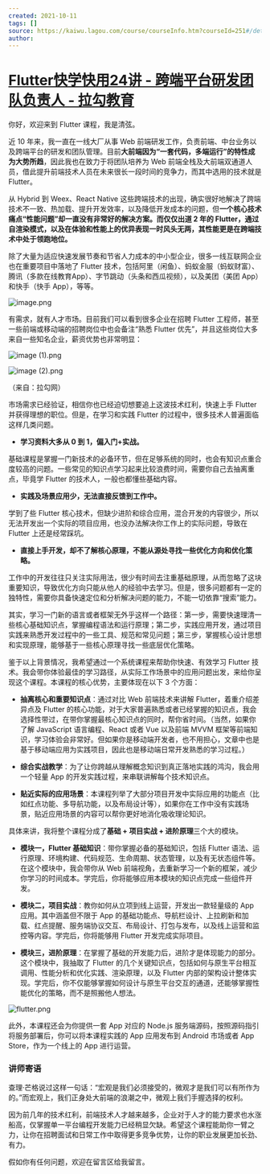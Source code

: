```yaml
---
created: 2021-10-11
tags: []
source: https://kaiwu.lagou.com/course/courseInfo.htm?courseId=251#/detail/pc?id=3516
author: 
---
```


# [Flutter快学快用24讲 - 跨端平台研发团队负责人 - 拉勾教育](https://kaiwu.lagou.com/course/courseInfo.htm?courseId=251#/detail/pc?id=3516)


你好，欢迎来到 Flutter 课程，我是清弦。

近 10 年来，我一直在一线大厂从事 Web 前端研发工作，负责前端、中台业务以及跨端平台的研发和团队管理。目前**大前端因为“一套代码，多端运行”的特性成为大势所趋**，因此我也在致力于将团队培养为 Web 前端全栈及大前端双通道人员，借此提升前端技术人员在未来很长一段时间的竞争力，而其中选用的技术就是 Flutter。

从 Hybrid 到 Weex、React Native 这些跨端技术的出现，确实很好地解决了跨端技术不一致、热加载、提升开发效率，以及降低开发成本的问题，但**一个核心技术痛点“性能问题”却一直没有非常好的解决方案。而仅仅出道 2 年的 Flutter，通过自渲染模式，以及在体验和性能上的优异表现一时风头无两，其性能更是在跨端技术中处于领跑地位。**

除了大量为适应快速发展节奏和节省人力成本的中小型企业，很多一线互联网企业也在重要项目中落地了 Flutter 技术，包括阿里（闲鱼）、蚂蚁金服（蚂蚁财富）、腾讯（多款在线教育App）、字节跳动（头条和西瓜视频），以及美团（美团 App）和快手（快手 App），等等。

![image.png](https://s0.lgstatic.com/i/image/M00/1A/8E/CgqCHl7dpHyAVUFFAAMDht1Dqhw894.png)

有需求，就有人才市场。目前我们可以看到很多企业在招聘 Flutter 工程师，甚至一些前端或移动端的招聘岗位中也会备注“熟悉 Flutter 优先”，并且这些岗位大多来自一些知名企业，薪资优势也非常明显：

![image (1).png](https://s0.lgstatic.com/i/image/M00/1A/8E/CgqCHl7dpImAb78FAABB4lUE4Eg359.png)

![image (2).png](https://s0.lgstatic.com/i/image/M00/1A/8F/CgqCHl7dpJWAPAEQAAA8gGP-BEU300.png)

（来自：拉勾网）

市场需求已经验证，相信你也已经迫切想要追上这波技术红利，快速上手 Flutter 并获得理想的职位。但是，在学习和实践 Flutter 的过程中，很多技术人普遍面临这样几类问题。

-   **学习资料大多从 0 到 1，偏入门+实战。**
    

基础课程是掌握一门新技术的必备环节，但在足够系统的同时，也会有知识点重合度较高的问题。一些常见的知识点学习起来比较浪费时间，需要你自己去抽离重点，毕竟学 Flutter 的技术人，一般也都懂些基础内容。

-   **实践及场景应用少，无法直接反馈到工作中。**
    

学到了些 Flutter 核心技术，但缺少进阶和综合应用，混合开发的内容很少，所以无法开发出一个实际的项目应用，也没办法解决你工作上的实际问题，导致在 Flutter 上还是经常踩坑。

-   **直接上手开发，却不了解核心原理，不能从源处寻找一些优化方向和优化策略。**
    

工作中的开发往往只关注实际用法，很少有时间去注重基础原理，从而忽略了这块重要知识，导致优化方向只能从他人的经验中去学习。但是，很多问题都有一定的独特性，需要你具备快速定位和分析解决问题的能力，不能一切依靠“搜索”能力。

其实，学习一门新的语言或者框架无外乎这样一个路径：第一步，需要快速理清一些核心基础知识点，掌握编程语法和运行原理；第二步，实践应用开发，通过项目实践来熟悉开发过程中的一些工具、规范和常见问题；第三步，掌握核心设计思想和实现原理，能够基于一些核心原理寻找一些底层优化策略。

鉴于以上背景情况，我希望通过一个系统课程来帮助你快速、有效学习 Flutter 技术。我会带你体验最佳的学习路径，从实际工作场景中的应用问题出发，来给你呈现这个课程。本课程的核心优势，主要体现在以下 3 个方面：

-   **抽离核心和重要知识点**：通过对比 Web 前端技术来讲解 Flutter，着重介绍差异点及 Flutter 的核心功能，对于大家普遍熟悉或者已经掌握的知识点，我会选择性带过，在带你掌握最核心知识点的同时，帮你省时间。（当然，如果你了解 JavaScript 语言编程、React 或者 Vue 以及前端 MVVM 框架等前端知识，学习体验会非常好。但如果你是移动端开发者，也不用担心，文章中也是基于移动端应用为实践项目，因此也是移动端日常开发熟悉的学习过程。）
    
-   **综合实战教学**：为了让你跨越从理解概念知识到真正落地实践的鸿沟，我会用一个轻量 App 的开发实践过程，来串联讲解每个技术知识点。
    
-   **贴近实际的应用场景**：本课程列举了大部分项目开发中实际应用的功能点（比如红点功能、多导航功能，以及布局设计等），如果你在工作中没有实践场景，贴近应用场景的内容可以帮你更好地消化吸收理论知识。
    

具体来讲，我将整个课程分成了**基础 + 项目实战 + 进阶原理**三个大的模块。

-   **模块一，Flutter 基础知识**：带你掌握必备的基础知识，包括 Flutter 语法、运行原理、环境构建、代码规范、生命周期、状态管理，以及有无状态组件等。在这个模块中，我会带你从 Web 前端视角，去重新学习一个新的框架，减少你学习的时间成本。学完后，你将能够应用本模块的知识点完成一些组件开发。
    
-   **模块二，项目实战**：教你如何从立项到线上运营，开发出一款轻量级的 App 应用。其中涵盖但不限于 App 的基础功能点、导航栏设计、上拉刷新和加载、红点提醒、服务端协议交互、布局设计、打包与发布，以及线上运营和监控等内容。学完后，你将能够用 Flutter 开发完成实际项目。
    
-   **模块三，进阶原理**：在掌握了基础的开发能力后，进阶才是体现能力的部分。这个模块中，我抽取了 Flutter 的几个关键知识点，包括如何与原生平台相互调用、性能分析和优化实践、渲染原理，以及 Flutter 内部的架构设计整体实现。学完后，你不仅能够掌握如何设计与原生平台交互的通道，还能够掌握性能优化的策略，而不是照搬他人想法。
    

![flutter.png](https://s0.lgstatic.com/i/image/M00/1A/FA/Ciqc1F7d_AOAHF1SAAH-YX7OsXI340.png)

此外，本课程还会为你提供一套 App 对应的 Node.js 服务端源码，按照源码指引将服务部署后，你可以将本课程实践的 App 应用发布到 Android 市场或者 App Store，作为一个线上的 App 进行运营。

### 讲师寄语

查理·芒格说过这样一句话：“宏观是我们必须接受的，微观才是我们可以有所作为的。”而宏观上，我们正身处大前端的浪潮之中，微观上我们手握选择的权利。

因为前几年的技术红利，前端技术人才越来越多，企业对于人才的能力要求也水涨船高，仅掌握单一平台编程开发能力已经稍显欠缺。希望这个课程能助你一臂之力，让你在招聘面试和日常工作中取得更多竞争优势，让你的职业发展更加长劲、有力。

假如你有任何问题，欢迎在留言区给我留言。
